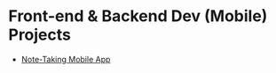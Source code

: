 # Front-end & Backend Dev (Mobile) Projects

- [Note-Taking Mobile App](https://github.com/m3mentomor1/Note-Taking_Mobile_App)
